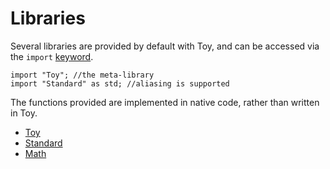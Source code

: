 # Libraries

Several libraries are provided by default with Toy, and can be accessed via the `import` [keyword](reference_language.md#Import).

```
import "Toy"; //the meta-library
import "Standard" as std; //aliasing is supported
```

The functions provided are implemented in native code, rather than written in Toy.

* [Toy](reference_libraries_toy.md)
* [Standard](reference_libraries_standard.md)
* [Math](reference_libraries_math.md)
